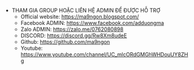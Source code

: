 - THAM GIA GROUP HOẶC LIÊN HỆ ADMIN ĐỂ ĐƯỢC HỖ TRỢ
  - Official website: https://ma9ngon.blogspot.com/
  - Facebook ADMIN: https://www.facebook.com/adduongma
  - Zalo ADMIN: https://zalo.me/0762080898
  - DISCORD: https://discord.gg/Rw8Xm8udeE
  - Github: https://github.com/ma9ngon
  - Youtube: https://www.youtube.com/channel/UC_mlcORdGMGhWHDouUY8ZHg

